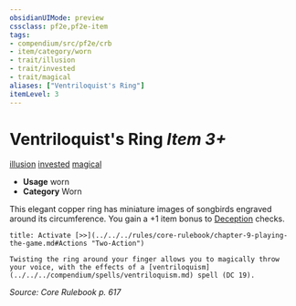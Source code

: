 ```yaml
---
obsidianUIMode: preview
cssclass: pf2e,pf2e-item
tags:
- compendium/src/pf2e/crb
- item/category/worn
- trait/illusion
- trait/invested
- trait/magical
aliases: ["Ventriloquist's Ring"]
itemLevel: 3
---
```

# Ventriloquist's Ring *Item 3+*  
[illusion](../../../rules/traits/illusion.md)  [invested](../../../rules/traits/invested.md)  [magical](../../../rules/traits/magical.md)  

- **Usage** worn
- **Category** Worn

This elegant copper ring has miniature images of songbirds engraved around its circumference. You gain a +1 item bonus to [Deception](../../skills.md#Deception) checks.

```ad-embed-ability
title: Activate [>>](../../../rules/core-rulebook/chapter-9-playing-the-game.md#Actions "Two-Action")

Twisting the ring around your finger allows you to magically throw your voice, with the effects of a [ventriloquism](../../../compendium/spells/ventriloquism.md) spell (DC 19).
```

*Source: Core Rulebook p. 617*
